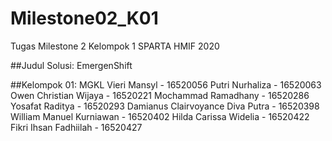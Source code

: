 # Milestone02_K01
Tugas Milestone 2 Kelompok 1 SPARTA HMIF 2020

##Judul Solusi: EmergenShift

##Kelompok 01: MGKL
Vieri Mansyl 				- 16520056
Putri Nurhaliza 				- 16520063
Owen Christian Wijaya 			- 16520221
Mochammad Ramadhany 		- 16520286
Yosafat Raditya 				- 16520293
Damianus Clairvoyance Diva Putra 	- 16520398
William Manuel Kurniawan 		- 16520402
Hilda Carissa Widelia 			- 16520422
Fikri Ihsan Fadhiilah 			- 16520427
